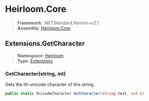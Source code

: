 # Heirloom.Core

> **Framework**: .NETStandard,Version=v2.1  
> **Assembly**: [Heirloom.Core][0]  

## Extensions.GetCharacter

> **Namespace**: [Heirloom][0]  
> **Type**: [Extensions][1]  

### GetCharacter(string, int)

Gets the ith unicode character of this string.

```cs
public static UnicodeCharacter GetCharacter(string text, int i)
```

[0]: ../../../Heirloom.Core.md
[1]: ../Extensions.md
